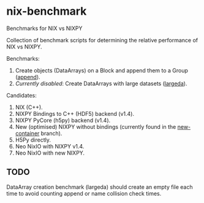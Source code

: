 # nix-benchmark
Benchmarks for NIX vs NIXPY

Collection of benchmark scripts for determining the relative performance of NIX vs NIXPY.

Benchmarks:
  1. Create objects (DataArrays) on a Block and append them to a Group ([append](append)).
  2. _Currently disabled_: Create DataArrays with large datasets ([largeda](largeda)).

Candidates:
  1. NIX (C++).
  2. NIXPY Bindings to C++ (HDF5) backend (v1.4).
  3. NIXPY PyCore (h5py) backend (v1.4).
  4. New (optimised) NIXPY without bindings (currently found in the [new-container](https://github.com/achilleas-k/nixpy/tree/new-container) branch).
  5. H5Py directly.
  6. Neo NixIO with NIXPY v1.4.
  7. Neo NixIO with new NIXPY.

## TODO

DataArray creation benchmark (largeda) should create an empty file each time to avoid counting append or name collision check times.
